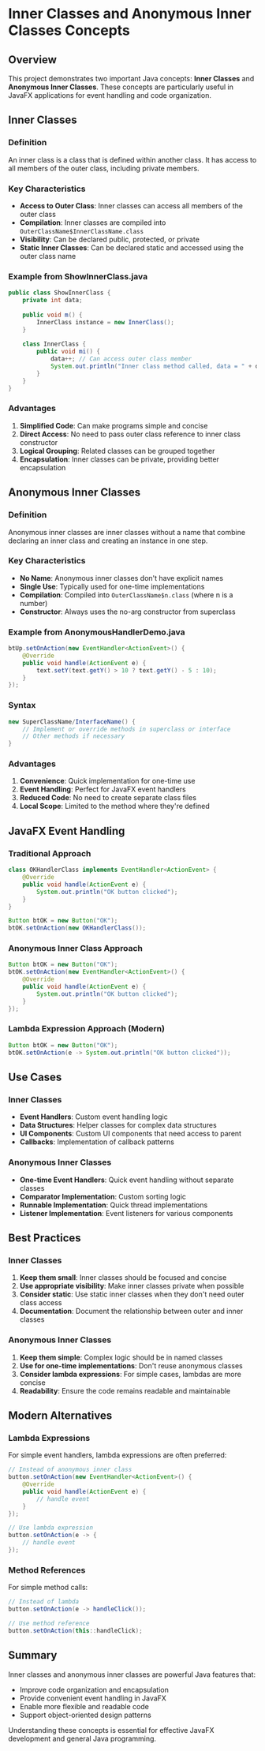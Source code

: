 # Inner Classes and Anonymous Inner Classes Concepts

## Overview

This project demonstrates two important Java concepts: **Inner Classes** and **Anonymous Inner Classes**. These concepts are particularly useful in JavaFX applications for event handling and code organization.

## Inner Classes

### Definition
An inner class is a class that is defined within another class. It has access to all members of the outer class, including private members.

### Key Characteristics
- **Access to Outer Class**: Inner classes can access all members of the outer class
- **Compilation**: Inner classes are compiled into `OuterClassName$InnerClassName.class`
- **Visibility**: Can be declared public, protected, or private
- **Static Inner Classes**: Can be declared static and accessed using the outer class name

### Example from ShowInnerClass.java
```java
public class ShowInnerClass {
    private int data;
    
    public void m() {
        InnerClass instance = new InnerClass();
    }
    
    class InnerClass {
        public void mi() {
            data++; // Can access outer class member
            System.out.println("Inner class method called, data = " + data);
        }
    }
}
```

### Advantages
1. **Simplified Code**: Can make programs simple and concise
2. **Direct Access**: No need to pass outer class reference to inner class constructor
3. **Logical Grouping**: Related classes can be grouped together
4. **Encapsulation**: Inner classes can be private, providing better encapsulation

## Anonymous Inner Classes

### Definition
Anonymous inner classes are inner classes without a name that combine declaring an inner class and creating an instance in one step.

### Key Characteristics
- **No Name**: Anonymous inner classes don't have explicit names
- **Single Use**: Typically used for one-time implementations
- **Compilation**: Compiled into `OuterClassName$n.class` (where n is a number)
- **Constructor**: Always uses the no-arg constructor from superclass

### Example from AnonymousHandlerDemo.java
```java
btUp.setOnAction(new EventHandler<ActionEvent>() {
    @Override
    public void handle(ActionEvent e) {
        text.setY(text.getY() > 10 ? text.getY() - 5 : 10);
    }
});
```

### Syntax
```java
new SuperClassName/InterfaceName() {
    // Implement or override methods in superclass or interface
    // Other methods if necessary
}
```

### Advantages
1. **Convenience**: Quick implementation for one-time use
2. **Event Handling**: Perfect for JavaFX event handlers
3. **Reduced Code**: No need to create separate class files
4. **Local Scope**: Limited to the method where they're defined

## JavaFX Event Handling

### Traditional Approach
```java
class OKHandlerClass implements EventHandler<ActionEvent> {
    @Override
    public void handle(ActionEvent e) {
        System.out.println("OK button clicked");
    }
}

Button btOK = new Button("OK");
btOK.setOnAction(new OKHandlerClass());
```

### Anonymous Inner Class Approach
```java
Button btOK = new Button("OK");
btOK.setOnAction(new EventHandler<ActionEvent>() {
    @Override
    public void handle(ActionEvent e) {
        System.out.println("OK button clicked");
    }
});
```

### Lambda Expression Approach (Modern)
```java
Button btOK = new Button("OK");
btOK.setOnAction(e -> System.out.println("OK button clicked"));
```

## Use Cases

### Inner Classes
- **Event Handlers**: Custom event handling logic
- **Data Structures**: Helper classes for complex data structures
- **UI Components**: Custom UI components that need access to parent
- **Callbacks**: Implementation of callback patterns

### Anonymous Inner Classes
- **One-time Event Handlers**: Quick event handling without separate classes
- **Comparator Implementation**: Custom sorting logic
- **Runnable Implementation**: Quick thread implementations
- **Listener Implementation**: Event listeners for various components

## Best Practices

### Inner Classes
1. **Keep them small**: Inner classes should be focused and concise
2. **Use appropriate visibility**: Make inner classes private when possible
3. **Consider static**: Use static inner classes when they don't need outer class access
4. **Documentation**: Document the relationship between outer and inner classes

### Anonymous Inner Classes
1. **Keep them simple**: Complex logic should be in named classes
2. **Use for one-time implementations**: Don't reuse anonymous classes
3. **Consider lambda expressions**: For simple cases, lambdas are more concise
4. **Readability**: Ensure the code remains readable and maintainable

## Modern Alternatives

### Lambda Expressions
For simple event handlers, lambda expressions are often preferred:
```java
// Instead of anonymous inner class
button.setOnAction(new EventHandler<ActionEvent>() {
    @Override
    public void handle(ActionEvent e) {
        // handle event
    }
});

// Use lambda expression
button.setOnAction(e -> {
    // handle event
});
```

### Method References
For simple method calls:
```java
// Instead of lambda
button.setOnAction(e -> handleClick());

// Use method reference
button.setOnAction(this::handleClick);
```

## Summary

Inner classes and anonymous inner classes are powerful Java features that:
- Improve code organization and encapsulation
- Provide convenient event handling in JavaFX
- Enable more flexible and readable code
- Support object-oriented design patterns

Understanding these concepts is essential for effective JavaFX development and general Java programming. 